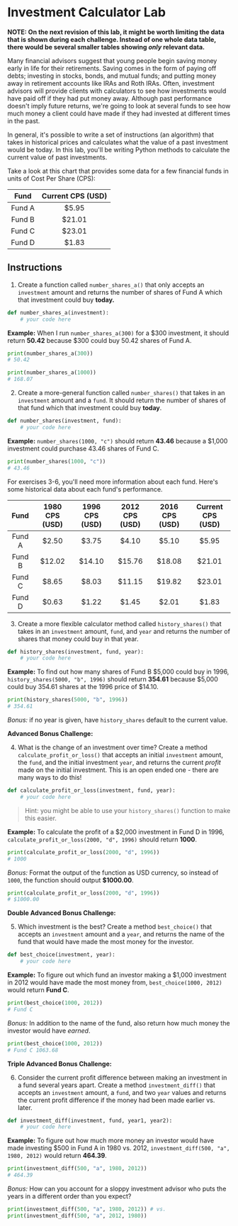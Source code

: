 # Investment Calculator Lab

**NOTE: On the next revision of this lab, it might be worth limiting the data that is shown during each challenge. Instead of one whole data table, there would be several smaller tables showing *only* relevant data.**

Many financial advisors suggest that young people begin saving money early in life for their retirements. Saving comes in the form of paying off debts; investing in stocks, bonds, and mutual funds; and putting money away in retirement accounts like IRAs and Roth IRAs. Often, investment advisors will provide clients with calculators to see how investments would have paid off if they had put money away. Although past performance doesn't imply future returns, we're going to look at several funds to see how much money a client could have made if they had invested at different times in the past. 

In general, it's possible to write a set of instructions (an algorithm) that takes in historical prices and calculates what the value of a past investment would be today. In this lab, you'll be writing Python methods to calculate the current value of past investments.

Take a look at this chart that provides some data for a few financial funds in units of Cost Per Share (CPS):

| Fund | Current CPS (USD) |
| :---: | :---: |
| Fund A | $5.95 |
| Fund B | $21.01 |
| Fund C | $23.01 |
| Fund D | $1.83 |

## Instructions

1) Create a function called `number_shares_a()` that only accepts an `investment` amount and returns the number of shares of Fund A which that investment could buy **today.**

```python
def number_shares_a(investment):
	# your code here
```

**Example:** When I run `number_shares_a(300)` for a $300 investment, it should return **50.42** because $300 could buy 50.42 shares of Fund A.

```python
print(number_shares_a(300))
# 50.42

print(number_shares_a(1000))
# 168.07
```

2) Create a more-general function called `number_shares()` that takes in an `investment` amount and a `fund`. It should return the number of shares of that fund which that investment could buy **today**.

```python
def number_shares(investment, fund):
	# your code here
```

**Example:** `number_shares(1000, "c")` should return **43.46** because a $1,000 investment could purchase 43.46 shares of Fund C.

```python
print(number_shares(1000, "c"))
# 43.46
```

For exercises 3-6, you'll need more information about each fund. Here's some historical data about each fund's performance.

| Fund | 1980 CPS (USD) | 1996 CPS (USD) | 2012 CPS (USD) | 2016 CPS (USD) | Current CPS (USD) |
| :---: | :---: | :---: | :---: | :---: | :---: |
| Fund A | $2.50 | $3.75 | $4.10 | $5.10 | $5.95 |
| Fund B | $12.02 | $14.10 | $15.76 | $18.08 | $21.01 |
| Fund C | $8.65 | $8.03 | $11.15 | $19.82 | $23.01 |
| Fund D | $0.63 | $1.22 | $1.45 | $2.01 | $1.83 |

3) Create a more flexible calculator method called `history_shares()` that takes in an `investment` amount, `fund`, and `year` and returns the number of shares that money could buy in that year.

```python
def history_shares(investment, fund, year):
	# your code here
```

**Example:** To find out how many shares of Fund B $5,000 could buy in 1996, `history_shares(5000, "b", 1996)` should return **354.61** because $5,000 could buy 354.61 shares at the 1996 price of $14.10.

```python
print(history_shares(5000, "b", 1996))
# 354.61
```

*Bonus:* if no year is given, have `history_shares` default to the current value.

**Advanced Bonus Challenge:**

4) What is the change of an investment over time? Create a method `calculate_profit_or_loss()` that accepts an initial `investment` amount, the `fund`, and the initial investment `year`, and returns the current *profit* made on the initial investment. This is an open ended one - there are many ways to do this!

```python
def calculate_profit_or_loss(investment, fund, year):
	# your code here
```

> Hint: you might be able to use your `history_shares()` function to make this easier.

**Example:** To calculate the profit of a $2,000 investment in Fund D in 1996, `calculate_profit_or_loss(2000, "d", 1996)` should return **1000**.

```python
print(calculate_profit_or_loss(2000, "d", 1996))
# 1000
```

*Bonus:* Format the output of the function as USD currency, so instead of `1000`, the function should output **$1000.00**.

```python
print(calculate_profit_or_loss(2000, "d", 1996))
# $1000.00
```

**Double Advanced Bonus Challenge:**

5) Which investment is the best? Create a method `best_choice()` that accepts an `investment` amount and a `year`, and returns the name of the fund that would have made the most money for the investor. 

```python
def best_choice(investment, year):
	# your code here
```

**Example:** To figure out which fund an investor making a $1,000 investment in 2012 would have made the most money from, `best_choice(1000, 2012)` would return **Fund C**.

```python
print(best_choice(1000, 2012))
# Fund C
```

*Bonus:* In addition to the name of the fund, also return how much money the investor would have *earned*.

```python
print(best_choice(1000, 2012))
# Fund C 1063.68
```

**Triple Advanced Bonus Challenge:**

6) Consider the current profit difference between making an investment in a fund several years apart. Create a method `investment_diff()` that accepts an `investment` amount, a `fund`, and two `year` values and returns the current profit difference if the money had been made earlier vs. later.

```python
def investment_diff(investment, fund, year1, year2):
	# your code here
```

**Example:** To figure out how much more money an investor would have made investing $500 in Fund A in 1980 vs. 2012, `investment_diff(500, "a", 1980, 2012)` would return **464.39**.

```python
print(investment_diff(500, "a", 1980, 2012))
# 464.39
```

*Bonus:* How can you account for a sloppy investment advisor who puts the years in a different order than you expect?

```python
print(investment_diff(500, "a", 1980, 2012)) # vs.
print(investment_diff(500, "a", 2012, 1980))
```
